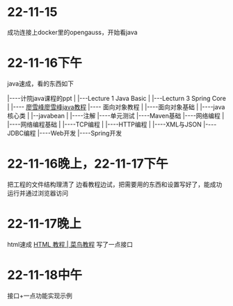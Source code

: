 # 22-11-15

成功连接上docker里的opengauss，开始看java

# 22-11-16下午

java速成，看的东西如下

|----计院java课程的ppt
|   |---Lecture 1 Java Basic
|   |---Lecturn 3 Spring Core
|
|---- [廖雪峰廖雪峰java教程](https://www.liaoxuefeng.com/wiki/1252599548343744)
    |---- 面向对象教程
    |   |----面向对象基础
    |   |----java核心类
    |       |--javabean
    |
    |----注解
    |----单元测试
    |----Maven基础
    |----网络编程
    |   |----网络编程基础
    |   |----TCP编程
    |   |----HTTP编程
    |
    |----XML与JSON
    |----JDBC编程
    |----Web开发
    |----Spring开发

# 22-11-16晚上，22-11-17下午
把工程的文件结构理清了
边看教程边试，把需要用的东西和设置写好了，能成功运行并通过浏览器访问


# 22-11-17晚上
html速成
[HTML 教程 | 菜鸟教程](https://www.runoob.com/html/html-tutorial.html)
写了一点接口

# 22-11-18中午

接口+一点功能实现示例